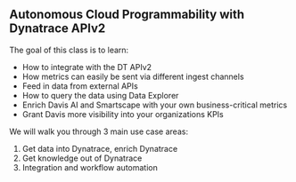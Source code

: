 ## Autonomous Cloud Programmability with Dynatrace APIv2

The goal of this class is to learn:

* How to integrate with the DT APIv2
* How metrics can easily be sent via different ingest channels
* Feed in data from external APIs
* How to query the data using Data Explorer
* Enrich Davis AI and Smartscape with your own business-critical metrics
* Grant Davis more visibility into your organizations KPIs​


We will walk you through 3 main use case areas:

1. Get data into Dynatrace, enrich Dynatrace
2. Get knowledge out of Dynatrace
3. Integration and workflow automation